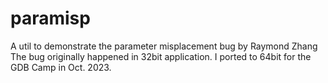 # paramisp
A util to demonstrate the parameter misplacement bug by Raymond Zhang 
The bug originally happened in 32bit application. I ported to 64bit for 
the GDB Camp in Oct. 2023.  
